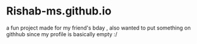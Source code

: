 # Rishab-ms.github.io
a fun project made for my friend's bday , also wanted to put something on githhub since my profile is basically empty :/

